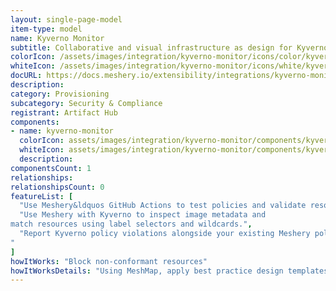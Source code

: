 ```yaml
---
layout: single-page-model
item-type: model
name: Kyverno Monitor
subtitle: Collaborative and visual infrastructure as design for Kyverno Monitor
colorIcon: /assets/images/integration/kyverno-monitor/icons/color/kyverno-monitor-color.svg
whiteIcon: /assets/images/integration/kyverno-monitor/icons/white/kyverno-monitor-white.svg
docURL: https://docs.meshery.io/extensibility/integrations/kyverno-monitor
description: 
category: Provisioning
subcategory: Security & Compliance
registrant: Artifact Hub
components: 
- name: kyverno-monitor
  colorIcon: assets/images/integration/kyverno-monitor/components/kyverno-monitor/icons/color/kyverno-monitor-color.svg
  whiteIcon: assets/images/integration/kyverno-monitor/components/kyverno-monitor/icons/white/kyverno-monitor-white.svg
  description: 
componentsCount: 1
relationships: 
relationshipsCount: 0
featureList: [
  "Use Meshery&ldquos GitHub Actions to test policies and validate resources without need for the Kyverno CLI.",
  "Use Meshery with Kyverno to inspect image metadata and 
match resources using label selectors and wildcards.",
  "Report Kyverno policy violations alongside your existing Meshery policy reports.
"
]
howItWorks: "Block non-conformant resources"
howItWorksDetails: "Using MeshMap, apply best practice design templates for admission control over non-conformant resources."
---
```

